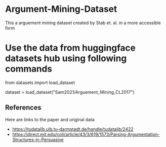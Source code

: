 # Argument-Mining-Dataset
This a arguement mining dataset created  by Stab et. al. in a more accessible form

# Use the data from huggingface datasets hub using following commands

from datasets import load_dataset

dataset = load_dataset("Sam2021/Arguement_Mining_CL2017")


## References

Here are links to the paper and original data

* https://tudatalib.ulb.tu-darmstadt.de/handle/tudatalib/2422
* https://direct.mit.edu/coli/article/43/3/619/1573/Parsing-Argumentation-Structures-in-Persuasive
